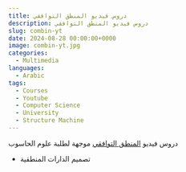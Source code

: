 ```yaml
---
title: دروس فيديو المنطق التوافقي 
description: دروس فيديو المنطق التوافقي 
slug: combin-yt
date: 2024-08-28 00:00:00+0000
image: combin-yt.jpg
categories:
  - Multimedia
languages:
  - Arabic
tags:
  - Courses
  - Youtube
  - Computer Science
  - University
  - Structure Machine
---
```


دروس فيديو [المنطق التوافقي](https://www.youtube.com/playlist?list=PL6rWyhpXGJmdNW1tljgNu5etFrLNZE1aI)
موجهة لطلبة علوم الحاسوب 

 - تصميم الدارات المنطقية



